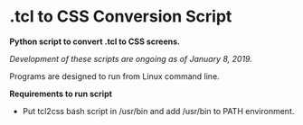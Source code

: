 # .tcl to CSS Conversion Script
**Python script to convert .tcl to CSS screens.**

*Development of these scripts are ongoing as of January 8, 2019.*

Programs are designed to run from Linux command line. 



**Requirements to run script**
 - Put tcl2css bash script in /usr/bin and add /usr/bin to PATH environment.
